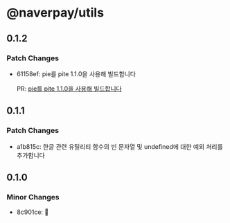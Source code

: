 # @naverpay/utils

## 0.1.2

### Patch Changes

-   61158ef: pie를 pite 1.1.0을 사용해 빌드합니다

    PR: [pie를 pite 1.1.0을 사용해 빌드합니다](https://github.com/NaverPayDev/pie/pull/125)

## 0.1.1

### Patch Changes

-   a1b815c: 한글 관련 유틸리티 함수의 빈 문자열 및 undefined에 대한 예외 처리를 추가합니다

## 0.1.0

### Minor Changes

-   8c901ce: 🎉
